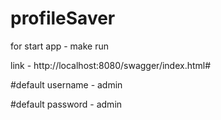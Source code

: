 # profileSaver

for start app - make run


link - http://localhost:8080/swagger/index.html#


#default username - admin

#default password - admin
